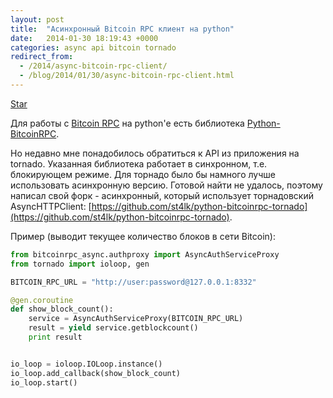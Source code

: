 ```yaml
---
layout: post
title:  "Асинхронный Bitcoin RPC клиент на python"
date:   2014-01-30 18:19:43 +0000
categories: async api bitcoin tornado
redirect_from:
  - /2014/async-bitcoin-rpc-client/
  - /blog/2014/01/30/async-bitcoin-rpc-client.html
---
```


<a class="github-button" href="https://github.com/st4lk/python-bitcoinrpc-tornado" data-color-scheme="no-preference: light; light: light; dark: dark;" data-size="large" data-show-count="true" aria-label="Star st4lk/python-bitcoinrpc-tornado on GitHub">Star</a>

Для работы с [Bitcoin RPC](https://en.bitcoin.it/wiki/Original_Bitcoin_client/API_calls_list) на python'е есть библиотека [Python-BitcoinRPC](https://github.com/jgarzik/python-bitcoinrpc).

Но недавно мне понадобилось обратиться к API из приложения на tornado. Указанная библиотека работает в синхронном, т.е. блокирующем режиме. Для торнадо было бы намного лучше использовать асинхронную версию. Готовой найти не удалось, поэтому написал свой форк - асинхронный, который использует торнадовский AsyncHTTPClient: [https://github.com/st4lk/python-bitcoinrpc-tornado](https://github.com/st4lk/python-bitcoinrpc-tornado).

<!--more-->

Пример (выводит текущее количество блоков в сети Bitcoin):

```python
from bitcoinrpc_async.authproxy import AsyncAuthServiceProxy
from tornado import ioloop, gen

BITCOIN_RPC_URL = "http://user:password@127.0.0.1:8332"

@gen.coroutine
def show_block_count():
    service = AsyncAuthServiceProxy(BITCOIN_RPC_URL)
    result = yield service.getblockcount()
    print result


io_loop = ioloop.IOLoop.instance()
io_loop.add_callback(show_block_count)
io_loop.start()
```
